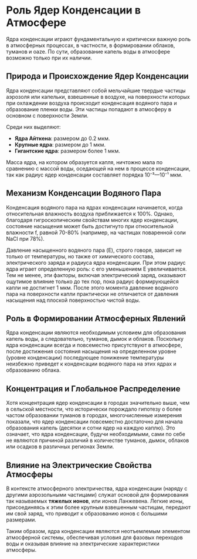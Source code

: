 # Роль Ядер Конденсации в Атмосфере

Ядра конденсации играют фундаментальную и критически важную роль в атмосферных процессах, в частности, в формировании облаков, туманов и оaze. По сути, образование капель воды в атмосфере возможно только при их наличии.

## Природа и Происхождение Ядер Конденсации

Ядра конденсации представляют собой мельчайшие твердые частицы аэрозоля или капельки, взвешенные в воздухе, на поверхности которых при охлаждении воздуха происходит конденсация водяного пара и образование пленки воды. Эти частицы попадают в атмосферу в основном с поверхности Земли.

Среди них выделяют:

* **Ядра Айткена**: размером до 0.2 мкм.
* **Крупные ядра**: размером до 1 мкм.
* **Гигантские ядра**: размером более 1 мкм.

Масса ядра, на котором образуется капля, ничтожно мала по сравнению с массой воды, оседающей на нем в процессе конденсации, так как радиус ядер конденсации составляет порядка 10⁻³—10⁻¹ мкм.

## Механизм Конденсации Водяного Пара

Конденсация водяного пара на ядрах конденсации начинается, когда относительная влажность воздуха приближается к 100%. Однако, благодаря гигроскопическим свойствам многих ядер конденсации, состояние насыщения может быть достигнуто при относительной влажности f, равной 70-80% (например, на частицах поваренной соли NaCl при 78%).

Давление насыщенного водяного пара (E), строго говоря, зависит не только от температуры, но также от химического состава, электрического заряда и радиуса ядра конденсации. При этом радиус ядра играет определенную роль: с его уменьшением E увеличивается. Тем не менее, эти факторы, включая электрический заряд, оказывают ощутимое влияние только до тех пор, пока радиус формирующейся капли не достигнет 1 мкм. После этого момента давление водяного пара на поверхности капли практически не отличается от давления насыщения над плоской поверхностью чистой воды.

## Роль в Формировании Атмосферных Явлений

Ядра конденсации являются необходимым условием для образования капель воды, а следовательно, туманов, дымок и облаков. Поскольку ядра конденсации всегда и повсеместно присутствуют в атмосфере, после достижения состояния насыщения на определенном уровне (уровне конденсации) последующее понижение температуры неизбежно приведет к конденсации водяного пара на этих ядрах и образованию облака.

## Концентрация и Глобальное Распределение

Хотя концентрация ядер конденсации в городах значительно выше, чем в сельской местности, что исторически порождало гипотезу о более частом образовании туманов в городах, многочисленные измерения показали, что ядер конденсации повсеместно достаточно для начала образования капель (десятки и сотни ядер на каждую каплю). Это означает, что ядра конденсации, будучи необходимыми, сами по себе не являются причиной различий в количестве туманов, дымок, облаков или осадков в различных регионах Земли.

## Влияние на Электрические Свойства Атмосферы

В контексте атмосферного электричества, ядра конденсации (наряду с другими аэрозольными частицами) служат основой для формирования так называемых **тяжелых ионов**, или ионов Ланжевена. Легкие ионы, присоединяясь к этим более крупным взвешенным частицам, передают им свой заряд, что приводит к образованию ионов с большими размерами.

Таким образом, ядра конденсации являются неотъемлемым элементом атмосферной системы, обеспечивая условия для фазовых переходов воды и оказывая влияние на электрические характеристики атмосферы.
